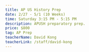```yaml
---
title: AP US History Prep
date: 2/27 - 5/1 (10 Weeks)
time: Saturday 3:15 PM - 5:15 PM
description: APUSH preparatory prep.
price: $800
tag: AP Prep
teacherName: David Kong
teacherLink: /staff/david-kong
---
```


